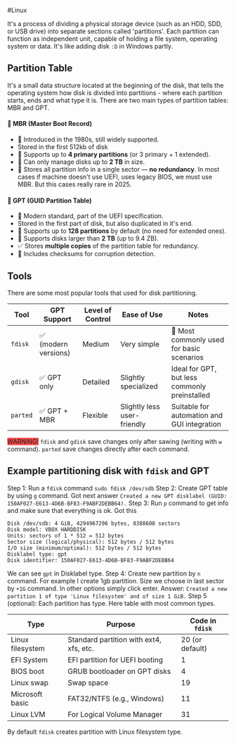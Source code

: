 #Linux 

It's a process of dividing a physical storage device (such as an HDD, SDD, or USB drive) into separate sections called 'partitions'. Each partition can function as independent unit, capable of holding a file system, operating system or data. It's like adding disk `:D` in Windows partly.

## Partition Table
It's a small data structure located at the beginning of the disk, that tells the operating system how disk is divided into partitions - where each partition starts, ends and what type it is.
There are two main types of partition tables: MBR and GPT.
#### 🧱 MBR (Master Boot Record)
- 📆 Introduced in the 1980s, still widely supported.
- Stored in the first 512kb of disk
- 🔢 Supports up to **4 primary partitions** (or 3 primary + 1 extended).
- 💾 Can only manage disks up to **2 TB** in size.
- 🛑 Stores all partition info in a single sector — **no redundancy**.
In most cases if machine doesn't use UEFI, uses legacy BIOS, we must use MBR. But this cases really rare in 2025.
#### 🧱 GPT (GUID Partition Table)
- 📆 Modern standard, part of the UEFI specification.
- Stored in the first part of disk, but also duplicated in it's end.
- 🔢 Supports up to **128 partitions** by default (no need for extended ones).
- 💾 Supports disks larger than **2 TB** (up to 9.4 ZB).
- ✅ Stores **multiple copies** of the partition table for redundancy.
- 🧩 Includes checksums for corruption detection.

## Tools
There are some most popular tools that used for disk partitioning.

| Tool     | GPT Support         | Level of Control | Ease of Use                 | Notes                                         |
| -------- | ------------------- | ---------------- | --------------------------- | --------------------------------------------- |
| `fdisk`  | ✅ (modern versions) | Medium           | Very simple                 | 📌 Most commonly used for basic scenarios     |
| `gdisk`  | ✅ GPT only          | Detailed         | Slightly specialized        | Ideal for GPT, but less commonly preinstalled |
| `parted` | ✅ GPT + MBR         | Flexible         | Slightly less user-friendly | Suitable for automation and GUI integration   |
<span style="background:#ff4d4f">WARNING!</span> `fdisk` and `gdisk` save changes only after sawing (writing with `w` command). `parted` save changes directly after each command.

## Example partitioning disk with `fdisk` and GPT
Step 1: Run a `fdisk` command `sudo fdisk /dev/sdb`
Step 2: Create GPT table by using `g` command. Got next answer
`Created a new GPT disklabel (GUID: 150AF027-E613-4D6B-BF83-F9ABF2DEBB64).`
Step 3: Run `p` command to get info and make sure that everything is ok. Got this
```
Disk /dev/sdb: 4 GiB, 4294967296 bytes, 8388608 sectors
Disk model: VBOX HARDDISK
Units: sectors of 1 * 512 = 512 bytes                                         
Sector size (logical/physical): 512 bytes / 512 bytes                         
I/O size (minimum/optimal): 512 bytes / 512 bytes                             
Disklabel type: gpt                                                           
Disk identifier: 150AF027-E613-4D6B-BF83-F9ABF2DEBB64
```
We can see `gpt` in Disklabel type.
Step 4: Create new partition by `n` command. For example I create 1gb partition. Size we choose in last sector by `+1G` command. In other options simply click enter. Answer:
`Created a new partition 1 of type 'Linux filesystem' and of size 1 GiB.`
Step 5 (optional): Each partition has type. Here table with most common types.

| Type             | Purpose                                 | Code in `fdisk` |
| ---------------- | --------------------------------------- | --------------- |
| Linux filesystem | Standard partition with ext4, xfs, etc. | 20 (or default) |
| EFI System       | EFI partition for UEFI booting          | 1               |
| BIOS boot        | GRUB bootloader on GPT disks            | 4               |
| Linux swap       | Swap space                              | 19              |
| Microsoft basic  | FAT32/NTFS (e.g., Windows)              | 11              |
| Linux LVM        | For Logical Volume Manager              | 31              |
By default `fdisk` creates partition with Linux filesystem type.
